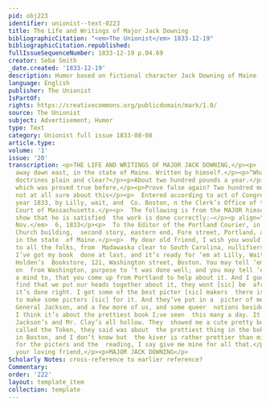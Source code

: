 ```yaml
---
pid: obj223
identifier: unionist--text-0223
title: The Life and Writings of Major Jack Downing
bibliographicCitation: "<em>The Unionist</em> 1833-12-19"
bibliographicCitation.republished: 
fullIssueSequenceNumber: 1833-12-19 p.04.69
creator: Seba Smith
_date.created: '1833-12-19'
description: Humor based on fictional character Jack Downing of Maine
language: English
publisher: The Unionist
IsPartOf: 
rights: https://creativecommons.org/publicdomain/mark/1.0/
source: The Unionist
subject: Advertisement; Humor
type: Text
category: Unionist full issue 1833-08-08
article.type: 
volume: '1'
issue: '20'
transcription: <p>THE LIFE AND WRITINGS OF MAJOR JACK DOWNING,</p><p>  OF Downingville,
  away down east, in the state of Maine. Written by himself.</p><p>“What makes all
  doctrines plain and clear?</p><p>About two hundred pounds a year.</p><p>And that
  which was proved true before,</p><p>Prove false again? Two hundred more.”</p><p>  &nbsp;&nbsp;&nbsp;&nbsp;&nbsp;&nbsp;&nbsp;&nbsp;&nbsp;&nbsp;&nbsp;&nbsp;&nbsp;&nbsp;&nbsp;&nbsp;&nbsp;&nbsp;&nbsp;&nbsp;&nbsp;&nbsp;&nbsp;&nbsp;&nbsp;&nbsp;&nbsp;&nbsp;&nbsp;&nbsp;&nbsp;&nbsp;&nbsp;&nbsp;&nbsp;  HUDIBRAS—
  not at all sure about this</p><p>  Entered according to act of Congress, in the
  year 1833, by Lilly, wait, and  Co. Boston, n the Clerk’s Office of the District
  Court of Massachusetts.</p><p>  The following is from the MAJOR himself, and will
  show that he is satisfied  the work is done correctly:—</p><p align="right">  <em>Boston,
  Nov.</em>  6, 1833</p><p>  To the Editor of the Portland Courier, in the Mariners’
  Church building,  second story, eastern end, Fore street, Portland, away down east,
  in the state  of Maine.</p><p>  My dear old friend, I wish you would give notice
  to all the folks, from  Madawaska clear to South Carolina, nullifiers and all, that
  I’ve got my book  done at last, and it’s ready for ‘em at Lilly, Wait, Colman &amp;
  Holden’s  Bookstore, 121, Washington street, Boston. You may tell ‘em I come clear
  on  from Washington, purpose to ‘t was done well; and you may tell ‘em too, if you  are
  a mind to, that you come up from Portland to help about it. And I guess  when they
  find that we put our heads together about it, they wont [sic] be  afraid but what
  it’s done right. I got some of the best picter [sic] makers  there is in Boston
  to make some picters [sic] for it. And they’ve put in a  picter of me, and one of
  General Jackson, and a few more of us, and some queer  notions besides. On the whole
  I think it’s about the prettiest book I;ve seen  this many a day. It beats President
  Jackson’s and Mr. Clay’s all hollow. They  showed me a cute pretty book, that they
  called the Token, they said was about  the prettiest thing in the bok way they had
  in Boston, and I don’t know but  the kiver is rather prettier than mine, but as
  for the picters and the  reading, I say give me mine for all that.</p><p>So I remain
  your loving friend,</p><p>MAJOR JACK DOWNING</p>
Scholarly Notes: cross-reference to earlier reference?
Commentary: 
order: '222'
layout: template_item
collection: template
---
```


